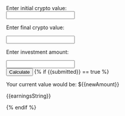 <html>
	<body>
		<div>Enter initial crypto value:</div> <input type="number" name="initial">
		</br>
		<p>Enter final crypto value:</p> <input type="number" name="final">
		</br>
		<p>Enter investment amount:</p> <input type="number" name="investAmount">
		</br>
		<button onClick="calculate()">Calculate</button>
		{% if {{submitted}} == true %}
		<p>Your current value would be: ${{newAmount}}</p>
		<p>{{earningsString}}</p>
		{% endif %}
	</body>
</html>

<script>
	export default {
		name: 'index',
		
		data: () => ({
			initial: null;
			final: null;
			investAmount: null;
			submitted: false;
			perIncrease: 0;
			newAmount: 0;
			earnings: 0;
			earningsString: "";
		})
		methods: {
			calculate() {
				this.submitted = true;
				this.perIncrease = 100*((this.final-this.initial)/abs(this.initial));
				this.newAmount = this.investAmount*this.perIncrease;
				this.earnings: this.newAmount-this.investAmount;
				if ((this.earnings) >= 0 ){
					this.earningsString = "You earnt: $" + String(this.earnings);
				} else {
					this.earningsString = "You lost: $" + String(abs(this.earnings));
				}
			}
		}
	}
</script>

